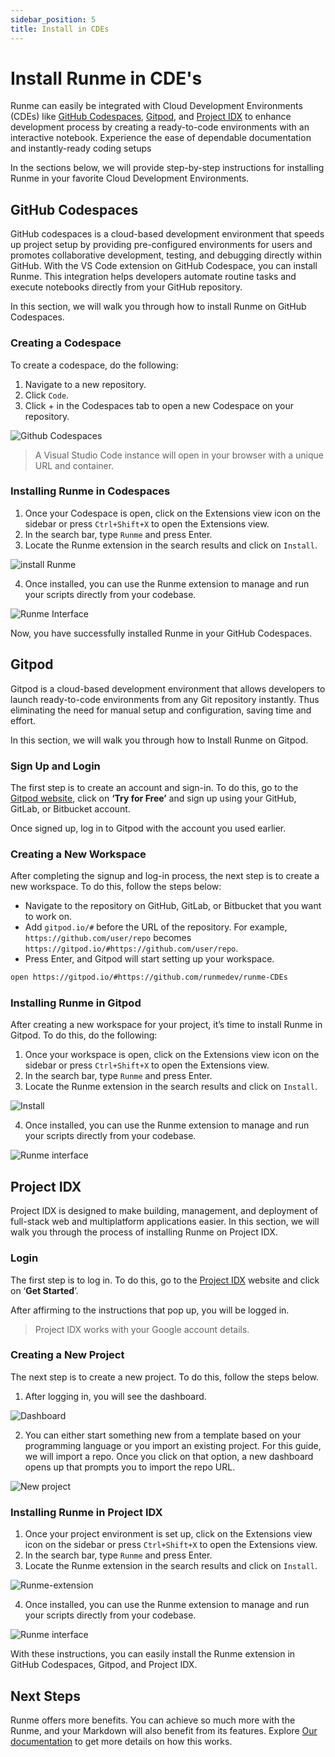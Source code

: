 ```yaml
---
sidebar_position: 5
title: Install in CDEs
---
```


# Install Runme in CDE's

Runme can easily be integrated with Cloud Development Environments (CDEs) like [GitHub Codespaces](https://docs.github.com/en/codespaces/overview), [Gitpod](https://www.gitpod.io/), and [Project IDX](https://idx.dev/) to enhance development process by creating a ready-to-code environments with an interactive notebook. Experience the ease of dependable documentation and instantly-ready coding setups

In the sections below, we will provide step-by-step instructions for installing Runme in your favorite Cloud Development Environments.

## GitHub Codespaces

GitHub codespaces is a cloud-based development environment that speeds up project setup by providing pre-configured environments for users and promotes collaborative development, testing, and debugging directly within GitHub. With the VS Code extension on GitHub Codespace, you can install Runme. This integration helps developers automate routine tasks and execute notebooks directly from your GitHub repository.

In this section, we will walk you through how to install Runme on GitHub Codespaces.

### Creating a Codespace

To create a codespace, do the following:

1. Navigate to a new repository.
2. Click `Code`.
3. Click + in the Codespaces tab to open a new Codespace on your repository.

![Github Codespaces](/img/installation-page/add-codespace-runme.png)

> A Visual Studio Code instance will open in your browser with a unique URL and container.

### Installing Runme in Codespaces

1. Once your Codespace is open, click on the Extensions view icon on the sidebar or press `Ctrl+Shift+X` to open the Extensions view.
2. In the search bar, type `Runme` and press Enter.
3. Locate the Runme extension in the search results and click on `Install`.

![install Runme](/img/installation-page/runme-codespace-install.png)

4. Once installed, you can use the Runme extension to manage and run your scripts directly from your codebase.

![Runme Interface](/img/installation-page/runme-codespace-interface.png)

Now, you have successfully installed Runme in your GitHub Codespaces.

## Gitpod

Gitpod is a cloud-based development environment that allows developers to launch ready-to-code environments from any Git repository instantly. Thus eliminating the need for manual setup and configuration, saving time and effort.

In this section, we will walk you through how to Install Runme on Gitpod.

### Sign Up and Login

The first step is to create an account and sign-in. To do this, go to the [Gitpod website](https://gitpod.io/), click on **‘Try for Free’** and sign up using your GitHub, GitLab, or Bitbucket account.

Once signed up, log in to Gitpod with the account you used earlier.

### Creating a New Workspace

After completing the signup and log-in process, the next step is to create a new workspace. To do this, follow the steps below:

- Navigate to the repository on GitHub, GitLab, or Bitbucket that you want to work on.
- Add `gitpod.io/#` before the URL of the repository. For example, `https://github.com/user/repo` becomes `https://gitpod.io/#https://github.com/user/repo`.
- Press Enter, and Gitpod will start setting up your workspace.

```sh {"id":"01J01CHB3T1KG1ZV9WT59RKDN2"}
open https://gitpod.io/#https://github.com/runmedev/runme-CDEs
```

### Installing Runme in Gitpod

After creating a new workspace for your project, it’s time to install Runme in Gitpod. To do this, do the following:

1. Once your workspace is open, click on the Extensions view icon on the sidebar or press `Ctrl+Shift+X` to open the Extensions view.
2. In the search bar, type `Runme` and press Enter.
3. Locate the Runme extension in the search results and click on `Install`.

![Install](/img/installation-page/runme-gitpod.png)

4. Once installed, you can use the Runme extension to manage and run your scripts directly from your codebase.

![Runme interface](/img/installation-page/runme-gitpod-interface.png)

## Project IDX

Project IDX is designed to make building, management, and deployment of full-stack web and multiplatform applications easier. In this section, we will walk you through the process of installing Runme on Project IDX.

### Login

The first step is to log in. To do this, go to the [Project IDX](https://idx.dev/) website and click on ‘**Get Started**’.

After affirming to the instructions that pop up, you will be logged in.

> Project IDX works with your Google account details.

### Creating a New Project

The next step is to create a new project. To do this, follow the steps below.

1. After logging in, you will see the dashboard.

![Dashboard](/img/installation-page/projectidx.png)

2. You can either start something new from a template based on your programming language or you import an existing project. For this guide, we will import a repo. Once you click on that option, a new dashboard opens up that prompts you to import the repo URL.

![New project](/img/installation-page/runme-projectidx-project.png)

### Installing Runme in Project IDX

1. Once your project environment is set up, click on the Extensions view icon on the sidebar or press `Ctrl+Shift+X` to open the Extensions view.
2. In the search bar, type `Runme` and press Enter.
3. Locate the Runme extension in the search results and click on `Install`.

![Runme-extension](/img/installation-page/Runme-projectidx-extension.png)

4. Once installed, you can use the Runme extension to manage and run your scripts directly from your codebase.

![Runme interface](/img/installation-page/runme-projectidx-interface.png)

With these instructions, you can easily install the Runme extension in GitHub Codespaces, Gitpod, and Project IDX.

## Next Steps

Runme offers more benefits. You can achieve so much more with the Runme, and your Markdown will also benefit from its features. Explore [Our documentation](/configuration/index.md) to get more details on how this works.
